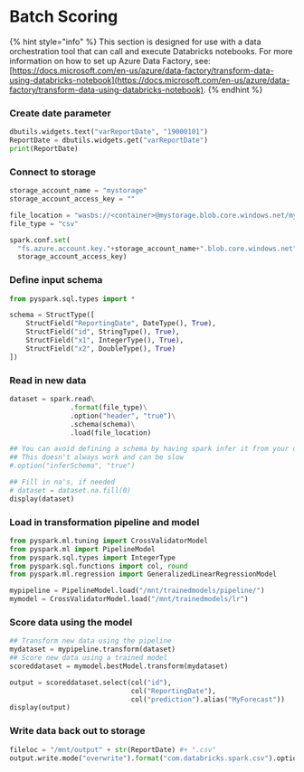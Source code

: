 # Batch Scoring

{% hint style="info" %}
This section is designed for use with a data orchestration tool that can call and execute Databricks notebooks. For more information on how to set up Azure Data Factory, see: [https://docs.microsoft.com/en-us/azure/data-factory/transform-data-using-databricks-notebook](https://docs.microsoft.com/en-us/azure/data-factory/transform-data-using-databricks-notebook).
{% endhint %}

### Create date parameter

```python
dbutils.widgets.text("varReportDate", "19000101")
ReportDate = dbutils.widgets.get("varReportDate")
print(ReportDate)
```

### Connect to storage

```python
storage_account_name = "mystorage"
storage_account_access_key = ""

file_location = "wasbs://<container>@mystorage.blob.core.windows.net/myfiles/data_" + ReportDate + ".csv"
file_type = "csv"

spark.conf.set(
  "fs.azure.account.key."+storage_account_name+".blob.core.windows.net",
  storage_account_access_key)
```

### Define input schema

```python
from pyspark.sql.types import *

schema = StructType([
    StructField("ReportingDate", DateType(), True),
    StructField("id", StringType(), True),
    StructField("x1", IntegerType(), True),
    StructField("x2", DoubleType(), True)
])
```

### Read in new data

```python
dataset = spark.read\
               .format(file_type)\
               .option("header", "true")\
               .schema(schema)\
               .load(file_location)

## You can avoid defining a schema by having spark infer it from your data
## This doesn't always work and can be slow
#.option("inferSchema", "true")

## Fill in na's, if needed
# dataset = dataset.na.fill(0)
display(dataset)
```

### Load in transformation pipeline and model

```python
from pyspark.ml.tuning import CrossValidatorModel
from pyspark.ml import PipelineModel
from pyspark.sql.types import IntegerType
from pyspark.sql.functions import col, round
from pyspark.ml.regression import GeneralizedLinearRegressionModel

mypipeline = PipelineModel.load("/mnt/trainedmodels/pipeline/")
mymodel = CrossValidatorModel.load("/mnt/trainedmodels/lr")
```

### Score data using the model

```python
## Transform new data using the pipeline
mydataset = mypipeline.transform(dataset)
## Score new data using a trained model
scoreddataset = mymodel.bestModel.transform(mydataset)

output = scoreddataset.select(col("id"),
                              col("ReportingDate"),
                              col("prediction").alias("MyForecast"))
display(output)
```

### Write data back out to storage

```python
fileloc = "/mnt/output" + str(ReportDate) #+ ".csv"
output.write.mode("overwrite").format("com.databricks.spark.csv").option("header","true").csv(fileloc)
```

